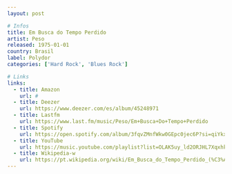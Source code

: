 ```yaml
---
layout: post

# Infos
title: Em Busca do Tempo Perdido
artist: Peso
released: 1975-01-01
country: Brasil
label: Polydor
categories: ['Hard Rock', 'Blues Rock']

# Links
links:
  - title: Amazon
    url: #
  - title: Deezer
    url: https://www.deezer.com/es/album/45248971
  - title: Lastfm
    url: https://www.last.fm/music/Peso/Em+Busca+Do+Tempo+Perdido
  - title: Spotify
    url: https://open.spotify.com/album/3fqvZMnfWkw0GEpc0jec6P?si=qiYkxtKJQGic42r7lpGYZQ
  - title: YouTube
    url: https://music.youtube.com/playlist?list=OLAK5uy_ld2ORJHL7Xqxhk5NatfAhkMKddmlMjR8Q&feature=gws_kp_album&feature=gws_kp_artist
  - title: Wikipedia-w
    url: https://pt.wikipedia.org/wiki/Em_Busca_do_Tempo_Perdido_(%C3%A1lbum)
---
```

